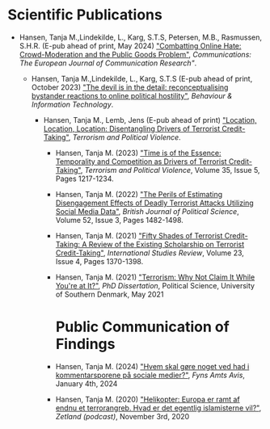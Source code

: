<h1>Scientific Publications</h1>

<ul>
  <li>Hansen, Tanja M.,Lindekilde, L., Karg, S.T.S, Petersen, M.B., Rasmussen, S.H.R. (E-pub ahead of print, May 2024) <a href="">"Combatting Online Hate: Crowd-Moderation and the Public Goods Problem"</a>, <em>Communications: The European Journal of Communication Research"</em>.</li>
  <p> </p>


<ul>
  <li>Hansen, Tanja M.,Lindekilde, L., Karg, S.T.S (E-pub ahead of print, October 2023) <a href="https://www.tandfonline.com/doi/full/10.1080/0144929X.2023.2282653">"The devil is in the detail: reconceptualising bystander reactions to online political hostility"</a>, <em>Behaviour & Information Technology</em>.</li>
  <p> </p>


<ul>
  <li>Hansen, Tanja M., Lemb, Jens (E-pub ahead of print) <a href="https://www.tandfonline.com/doi/full/10.1080/09546553.2023.2260001">"Location, Location, Location: Disentangling Drivers of Terrorist Credit-Taking"</a>, <em>Terrorism and Political Violence</em>.</li>
  <p> </p>


<ul>
  <li>Hansen, Tanja M. (2023) <a href="https://www.tandfonline.com/doi/full/10.1080/09546553.2022.2035364">"Time is of the Essence: Temporality and Competition as Drivers of Terrorist Credit-Taking"</a>, <em>Terrorism and Political Violence</em>, Volume 35, Issue 5, Pages 1217-1234.</li>
  <p> </p>
  
  <li>Hansen, Tanja M. (2022) <a href="https://www.cambridge.org/core/journals/british-journal-of-political-science/article/abs/perils-of-estimating-disengagement-effects-of-deadly-terrorist-attacks-utilizing-social-media-data/22FE65F5CF949F47E44C6098AF9CC5E5">"The Perils of Estimating Disengagement Effects of Deadly Terrorist Attacks Utilizing Social Media Data"</a>, <em>British Journal of Political Science</em>, Volume 52, Issue 3, Pages 1482-1498.
  </li>
  <p> </p>
  
  <li>Hansen, Tanja M. (2021) <a href="https://academic.oup.com/isr/article-abstract/23/4/1370/6220156?redirectedFrom=fulltext">"Fifty Shades of Terrorist Credit-Taking: A Review of the Existing Scholarship on Terrorist Credit-Taking"</a>, <em>International Studies Review</em>, Volume 23, Issue 4, Pages 1370-1398. </li>
  <p> </p>

   <li>Hansen, Tanja M. (2021) <a href="https://portal.findresearcher.sdu.dk/en/publications/terrorism-why-not-claim-it-while-youre-at-it">"Terrorism: Why Not Claim It While You're at It?"</a>, <em>PhD Dissertation</em>, Political Science, University of Southern Denmark, May 2021 </li>
  <p> </p>
  

<h1>Public Communication of Findings</h1>

  <li>Hansen, Tanja M. (2024) <a href="https://faa.dk/debat/kronik-hvem-skal-goere-noget-ved-had-i-kommentarsporene-paa-sociale-medier">"Hvem skal gøre noget ved had i kommentarsporene på sociale medier?"</a>, <em>Fyns Amts Avis</em>, January 4th, 2024 </li>
  <p> </p>

  <li>Hansen, Tanja M. (2020) <a href="https://www.zetland.dk/historie/seQE2B4a-aO0E1wr0-3ad8c">"Helikopter: Europa er ramt af endnu et terrorangreb. Hvad er det egentlig islamisterne vil?"</a>, <em>Zetland (podcast)</em>, November 3rd, 2020 </li>
  <p> </p>

  
 
